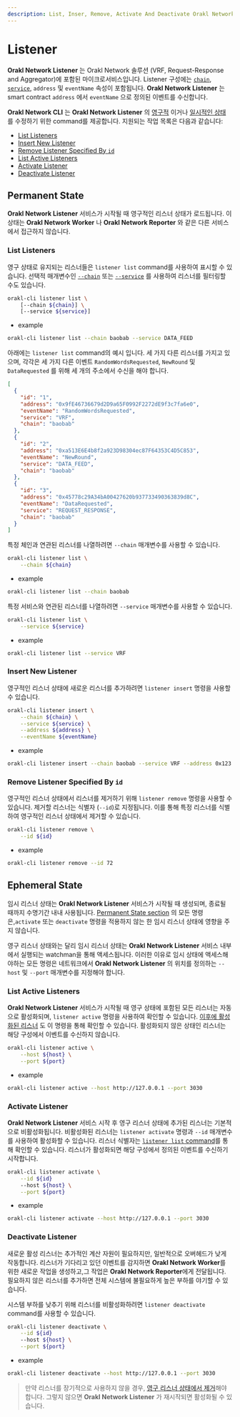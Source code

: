 ```yaml
---
description: List, Inser, Remove, Activate And Deactivate Orakl Network Listeners
---
```


# Listener

**Orakl Network Listener** 는 Orakl Network 솔루션 (VRF, Request-Response and Aggregator)에 포함된 마이크로서비스입니다. Listener 구성에는 [`chain`](chain.md), [`service`](service.md), `address` 및 `eventName` 속성이 포함됩니다. **Orakl Network Listener** 는 smart contract `address` 에서 `eventName` 으로 정의된 이벤트를 수신합니다.

**Orakl Network CLI** 는 **Orakl Network Listener** 의 [영구적](listener.md#permanent-state) 이거나 [일시적인 상태](listener.md#ephemeral-state) 를 수정하기 위한 command를 제공합니다. 지원되는 작업 목록은 다음과 같습니다:

- [List Listeners](listener.md#list-listeners)
- [Insert New Listener](listener.md#insert-new-listener)
- [Remove Listener Specified By `id`](listener.md#remove-listener-specified-by-id)
- [List Active Listeners](listener.md#list-active-listeners)
- [Activate Listener](listener.md#activate-listener)
- [Deactivate Listener](listener.md#deactivate-listener)

## Permanent State

**Orakl Network Listener** 서비스가 시작될 때 영구적인 리스너 상태가 로드됩니다. 이 상태는 **Orakl Network Worker** 나 **Orakl Network Reporter** 와 같은 다른 서비스에서 접근하지 않습니다.

### List Listeners

영구 상태로 유지되는 리스너들은 `listener list` command를 사용하여 표시할 수 있습니다. 선택적 매개변수인 [`--chain`](chain.md) 또는 [`--service`](service.md) 를 사용하여 리스너를 필터링할 수도 있습니다.

```sh
orakl-cli listener list \
    [--chain ${chain}] \
    [--service ${service}]
```

- example

```sh
orakl-cli listener list --chain baobab --service DATA_FEED
```

아래에는 `listener list` command의 예시 입니다. 세 가지 다른 리스너를 가지고 있으며, 각각은 세 가지 다른 이벤트 `RandomWordsRequested`, `NewRound` 및 `DataRequested` 를 위해 세 개의 주소에서 수신을 해야 합니다.

```json
[
  {
    "id": "1",
    "address": "0x9fE46736679d2D9a65F0992F2272dE9f3c7fa6e0",
    "eventName": "RandomWordsRequested",
    "service": "VRF",
    "chain": "baobab"
  },
  {
    "id": "2",
    "address": "0xa513E6E4b8f2a923D98304ec87F64353C4D5C853",
    "eventName": "NewRound",
    "service": "DATA_FEED",
    "chain": "baobab"
  },
  {
    "id": "3",
    "address": "0x45778c29A34bA00427620b937733490363839d8C",
    "eventName": "DataRequested",
    "service": "REQUEST_RESPONSE",
    "chain": "baobab"
  }
]
```

특정 체인과 연관된 리스너를 나열하려면 `--chain` 매개변수를 사용할 수 있습니다.

```sh
orakl-cli listener list \
    --chain ${chain}
```

- example

```sh
orakl-cli listener list --chain baobab
```

특정 서비스와 연관된 리스너를 나열하려면 `--service` 매개변수를 사용할 수 있습니다.

```sh
orakl-cli listener list \
    --service ${service}
```

- example

```sh
orakl-cli listener list --service VRF
```

### Insert New Listener

영구적인 리스너 상태에 새로운 리스너를 추가하려면 `listener insert` 명령을 사용할 수 있습니다.

```sh
orakl-cli listener insert \
    --chain ${chain} \
    --service ${service} \
    --address ${address} \
    --eventName ${eventName}
```

- example

```sh
orakl-cli listener insert --chain baobab --service VRF --address 0x123 --eventName RandomWordsRequested
```

### Remove Listener Specified By `id`

영구적인 리스너 상태에서 리스너를 제거하기 위해 `listener remove` 명령을 사용할 수 있습니다. 제거할 리스너는 식별자 (`--id`)로 지정됩니다. 이를 통해 특정 리스너를 식별하여 영구적인 리스너 상태에서 제거할 수 있습니다.

```sh
orakl-cli listener remove \
    --id ${id}
```

- example

```sh
orakl-cli listener remove --id 72
```

## Ephemeral State

임시 리스너 상태는 **Orakl Network Listener** 서비스가 시작될 때 생성되며, 종료될 때까지 수명기간 내내 사용됩니다. [Permanent State section](listener.md#permanent-state) 의 모든 명령은,`activate` 또는 `deactivate` 명령을 적용하지 않는 한 임시 리스너 상태에 영향을 주지 않습니다.

영구 리스너 상태와는 달리 임시 리스너 상태는 **Orakl Network Listener** 서비스 내부에서 실행되는 watchman을 통해 액세스됩니다. 이러한 이유로 임시 상태에 액세스해야하는 모든 명령은 네트워크에서 **Orakl Network Listener** 의 위치를 정의하는 `--host` 및 `--port` 매개변수를 지정해야 합니다.

### List Active Listeners

**Orakl Network Listener** 서비스가 시작될 때 영구 상태에 포함된 모든 리스너는 자동으로 활성화되며, `listener active` 명령을 사용하여 확인할 수 있습니다. [이후에 활성화된 리스너](listener.md#activate-listener) 도 이 명령을 통해 확인할 수 있습니다. 활성화되지 않은 상태인 리스너는 해당 구성에서 이벤트를 수신하지 않습니다.

```sh
orakl-cli listener active \
    --host ${host} \
    --port ${port}
```

- example

```sh
orakl-cli listener active --host http://127.0.0.1 --port 3030
```

### Activate Listener

**Orakl Network Listener** 서비스 시작 후 영구 리스너 상태에 추가된 리스너는 기본적으로 비활성화됩니다. 비활성화된 리스너는 `listener activate` 명령과 `--id` 매개변수를 사용하여 활성화할 수 있습니다. 리스너 식별자는 [`listener list` command](listener.md#list-listeners)를 통해 확인할 수 있습니다. 리스너가 활성화되면 해당 구성에서 정의된 이벤트를 수신하기 시작합니다.

```sh
orakl-cli listener activate \
    --id ${id}
    --host ${host} \
    --port ${port}
```

- example

```sh
orakl-cli listener activate --host http://127.0.0.1 --port 3030
```

### Deactivate Listener

새로운 활성 리스너는 추가적인 계산 자원이 필요하지만, 일반적으로 오버헤드가 낮게 작동합니다. 리스너가 기다리고 있던 이벤트를 감지하면 **Orakl Network Worker**를 위한 새로운 작업을 생성하고,그 작업은 **Orakl Network Reporter**에게 전달됩니다. 필요하지 않은 리스너를 추가하면 전체 시스템에 불필요하게 높은 부하를 야기할 수 있습니다.

시스템 부하를 낮추기 위해 리스너를 비활성화하려면 `listener deactivate` command를 사용할 수 있습니다.

```sh
orakl-cli listener deactivate \
    --id ${id}
    --host ${host} \
    --port ${port}
```

- example

```sh
orakl-cli listener deactivate --host http://127.0.0.1 --port 3030
```

> 만약 리스너를 장기적으로 사용하지 않을 경우, [영구 리스너 상태에서 제거](listener.md#remove-listener-specified-by-id)해야 합니다. 그렇지 않으면 **Orakl Network Listener** 가 재시작되면 활성화될 수 있습니다.
